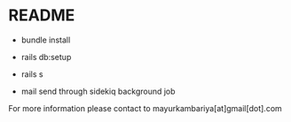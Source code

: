 # README


* bundle install

* rails db:setup

* rails s

* mail send through sidekiq background job

For more information please contact to mayurkambariya[at]gmail[dot].com
